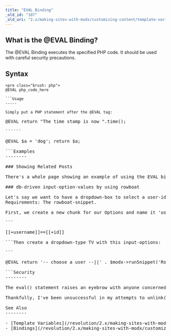 ```yaml
---
title: "EVAL Binding"
_old_id: "107"
_old_uri: "2.x/making-sites-with-modx/customizing-content/template-variables/bindings/eval-binding"
---
```


What is the @EVAL Binding?
--------------------------

The @EVAL Binding executes the specified PHP code. It should be used with careful security precautions.

Syntax
------

```
<pre class="brush: php">
@EVAL php_code_here

```Usage
-----

Simply put a PHP statement after the @EVAL tag:

```
<pre class="brush: php">
@EVAL return "The time stamp is now ".time();

``````
<pre class="brush: php">
@EVAL $a = 'dog'; return $a;

```Examples
--------

### Showing Related Posts

There's a whole page showing an example of using the EVAL binding to execute a snippet: [Creating a multi-select box for related pages in your template](/revolution/2.x/making-sites-with-modx/customizing-content/template-variables/creating-a-multi-select-box-for-related-pages-in-your-template "Creating a multi-select box for related pages in your template").

### db-driven input-option-values by using rowboat

Let's say we want to have a dropdown-box to select a user-id by username.   
Requirements: The rowboat-snippet.

First, we create a new chunk for our Options and name it 'userOption' with this code:

```
<pre class="brush: php">
[[+username]]==[[+id]]

```Then create a dropdown-type TV with this input-options:

```
<pre class="brush: php">
@EVAL return '-- choose a user --||' . $modx->runSnippet('Rowboat',array('table'=>'modx_users','tpl'=>'userOption','outputSeparator'=>'||'));

```Security
--------

The eval() statement raises an eyebrow with anyone concerned with security: eval statements are notorious for being exploited, so it's recommended that you find another way of doing whatever you are trying to do, but this context is supported by MODx. If I let my cynical mind wander, allow me to paint one disasterous circumstance: some web user of your MODx application logs in and has access to a field that gets executed by an EVAL binding. This nefarious user could eval some nasty _unlink()_ or _rmdir()_ statements and destroy your web server files, or read sensitive files **anywhere** on the web-server that PHP has access to. Be careful with these!

Thankfully, I've been unsuccessful in my attempts to unlink() a file using the @EVAL binding... but I'm sure there are people out there more clever than me...

See Also
--------

- [Template Variables](/revolution/2.x/making-sites-with-modx/customizing-content/template-variables "Template Variables")
- [Bindings](/revolution/2.x/making-sites-with-modx/customizing-content/template-variables/bindings "Bindings")